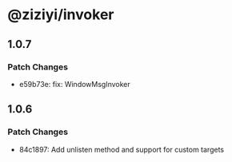 # @ziziyi/invoker

## 1.0.7

### Patch Changes

- e59b73e: fix: WindowMsgInvoker

## 1.0.6

### Patch Changes

- 84c1897: Add unlisten method and support for custom targets
